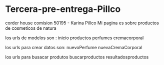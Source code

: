 # Tercera-pre-entrega-Pillco
corder house comision 50195 - Karina Pillco
Mi pagina es sobre productos de cosmeticos de natura

los urls de modelos son :
inicio
productos
perfumes
cremacorporal

los urls para crear datos son:
nuevoPerfume
nuevaCremaCorporal

los urls para busacar produtos
buscarproductos
resultadosproductos
